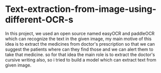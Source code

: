 # Text-extraction-from-image-using-different-OCR-s

In this project, we used an open source named easyOCR and paddleOCR which can recognize the text in the given image, my main motive of this idea is to extract the medicines from doctor's prescription so that we can suggest the patients where can they find those and we can alert them to take that medicine.
so for that idea the main role is to extract the doctor's cursive writing also, so i tried to build a model which can extract text from given image.
